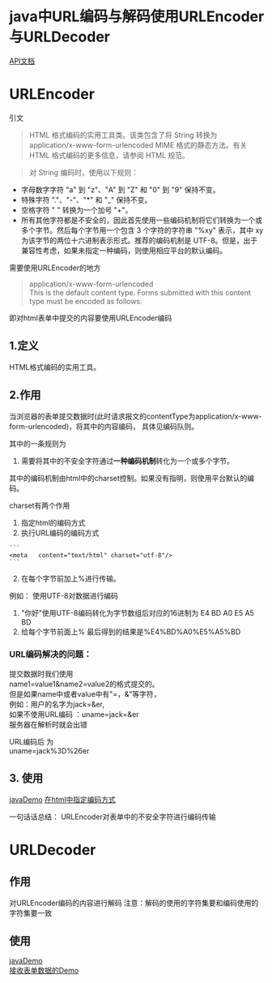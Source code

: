 
# java中URL编码与解码使用URLEncoder与URLDecoder
[API文档](http://tool.oschina.net/apidocs/apidoc?api=jdk-zh)

# URLEncoder
引文
>HTML 格式编码的实用工具类。该类包含了将 String 转换为 application/x-www-form-urlencoded MIME 格式的静态方法。有关 HTML 格式编码的更多信息，请参阅 HTML 规范。

 > 对 String 编码时，使用以下规则：
  + 字母数字字符 "a" 到 "z"、"A" 到 "Z" 和 "0" 到 "9" 保持不变。
  + 特殊字符 "."、"-"、"*" 和 "_" 保持不变。
  + 空格字符 " " 转换为一个加号 "+"。
  + 所有其他字符都是不安全的，因此首先使用一些编码机制将它们转换为一个或多个字节。然后每个字节用一个包含 3 个字符的字符串 "%xy" 表示，其中 xy 为该字节的两位十六进制表示形式。推荐的编码机制是 UTF-8。但是，出于兼容性考虑，如果未指定一种编码，则使用相应平台的默认编码。  

需要使用URLEncoder的地方
>application/x-www-form-urlencoded  
 This is the default content type. 
 Forms submitted with this content type must be encoded as follows:  
 
 即对html表单中提交的内容要使用URLEncoder编码
 
## 1.定义
  HTML格式编码的实用工具。
## 2.作用
  当浏览器的表单提交数据时(此时请求报文的contentType为application/x-www-form-urlencoded)，将其中的内容编码，
  具体见编码队则。  
    
  其中的一条规则为
  1. 需要将其中的不安全字符通过**一种编码机制**转化为一个或多个字节。

  其中的编码机制由html<head>中的charset控制。如果没有指明，则使用平台默认的编码。

  charset有两个作用
  1. 指定html的编码方式
  2. 执行URL编码的编码方式

    ```
    <meta   content="text/html" charset="utf-8"/>
    ```
  2. 在每个字节前加上%进行传输。


  例如：
  使用UTF-8对数据进行编码
  1. "你好"使用UTF-8编码转化为字节数组后对应的16进制为
  E4 BD A0 E5 A5 BD
  2. 给每个字节前面上%
   最后得到的结果是%E4%BD%A0%E5%A5%BD

  ### URL编码解决的问题：  
  提交数据时我们使用  
  name1=value1&name2=value2的格式提交的。  
  但是如果name中或者value中有"=，&"等字符，    
  例如：用户的名字为jack=&er,  
  如果不使用URL编码 ：uname=jack=&er  
  服务器在解析时就会出错    
  
  URL编码后  为  
  uname=jack%3D%26er
  
## 3. 使用
[javaDemo](/Users/xuyabo/Documents/java/thinkingInJavaPractice/src/main/java/net_other/URLEncoderDemo.java)
[在html中指定编码方式](/Users/xuyabo/Documents/java/thinkingInJavaPractice/src/main/java/net_other/httpDemo1/post_request.html)

一句话话总结：
URLEncoder对表单中的不安全字符进行编码传输

# URLDecoder
## 作用
对URLEncoder编码的内容进行解码
注意：解码的使用的字符集要和编码使用的字符集要一致
## 使用
[javaDemo](/Users/xuyabo/Documents/java/thinkingInJavaPractice/src/main/java/net_other/URLEncoderDemo.java)  
[接收表单数据的Demo](/Users/xuyabo/Documents/java/thinkingInJavaPractice/src/main/java/net_other/httpDemo1/RequestPackage.java)
